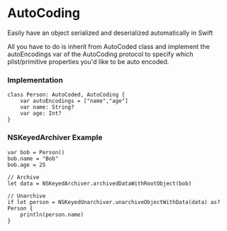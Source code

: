 # AutoCoding
Easily have an object serialized and deserialized automatically in Swift

All you have to do is inherit from AutoCoded class and implement the autoEncodings var of the AutoCoding protocol to specify which plist/primitive properties you'd like to be auto encoded.

### Implementation

```
class Person: AutoCoded, AutoCoding {
    var autoEncodings = ["name","age"]
    var name: String?
    var age: Int?
}
```

### NSKeyedArchiver Example
```
var bob = Person()
bob.name = "Bob"
bob.age = 25

// Archive
let data = NSKeyedArchiver.archivedDataWithRootObject(bob)

// Unarchive
if let person = NSKeyedUnarchiver.unarchiveObjectWithData(data) as? Person {
    println(person.name)
}
```
